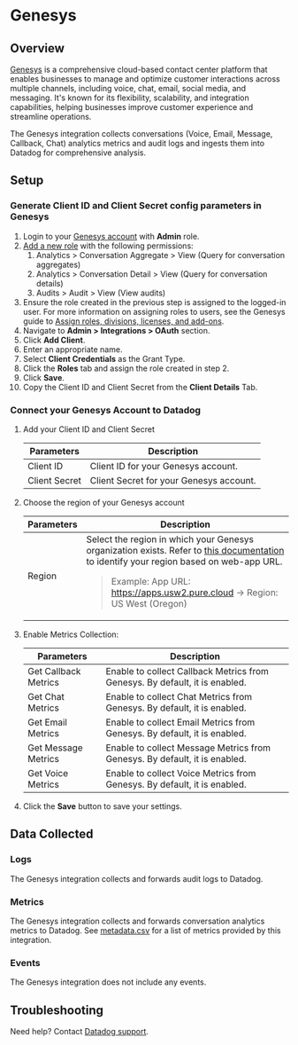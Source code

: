 # Genesys

## Overview

[Genesys][1] is a comprehensive cloud-based contact center platform that enables businesses to manage and optimize customer interactions across multiple channels, including voice, chat, email, social media, and messaging. It's known for its flexibility, scalability, and integration capabilities, helping businesses improve customer experience and streamline operations.

The Genesys integration collects conversations (Voice, Email, Message, Callback, Chat) analytics metrics and audit logs and ingests them into Datadog for comprehensive analysis.

## Setup

### Generate Client ID and Client Secret config parameters in Genesys
1. Login to your [Genesys account][2] with **Admin** role.
2. [Add a new role][3] with the following permissions:
    1. Analytics > Conversation Aggregate > View (Query for conversation aggregates)
    2. Analytics > Conversation Detail > View (Query for conversation details)
    3. Audits > Audit > View (View audits)
3. Ensure the role created in the previous step is assigned to the logged-in user. For more information on assigning roles to users, see the Genesys guide to [Assign roles, divisions, licenses, and add-ons][4].
4. Navigate to **Admin > Integrations > OAuth** section.
5. Click **Add Client**.
6. Enter an appropriate name.
7. Select **Client Credentials** as the Grant Type.
8. Click the **Roles** tab and assign the role created in step 2.
9. Click **Save**.
10. Copy the Client ID and Client Secret from the **Client Details** Tab. 

### Connect your Genesys Account to Datadog

1. Add your Client ID and Client Secret

    |Parameters| Description                                                                                    |
    |--------------------|------------------------------------------------------------------------------------------------|
    |Client ID| Client ID for your Genesys account.                                                        |
    |Client Secret| Client Secret for your Genesys account.                                                 |

2. Choose the region of your Genesys account

    |Parameters| Description |
    |--------------------|------------------------------------------------------------------------------------------------|
    | Region   | Select the region in which your Genesys organization exists. Refer to [this documentation][7] to identify your region based on web-app URL.<br><blockquote>Example: App URL: https://apps.usw2.pure.cloud -> Region: US West (Oregon)</blockquote>|

3. Enable Metrics Collection:

    |Parameters| Description |
    |--------------------|------------------------------------------------------------------------------------------------|
    |Get Callback Metrics| Enable to collect Callback Metrics from Genesys. By default, it is enabled. |
    |Get Chat Metrics| Enable to collect Chat Metrics from Genesys. By default, it is enabled. |
    |Get Email Metrics| Enable to collect Email Metrics from Genesys. By default, it is enabled. |
    |Get Message Metrics| Enable to collect Message Metrics from Genesys. By default, it is enabled. |
    |Get Voice Metrics| Enable to collect Voice Metrics from Genesys. By default, it is enabled. |

4. Click the **Save** button to save your settings.

## Data Collected

### Logs 
The Genesys integration collects and forwards audit logs to Datadog.

### Metrics

The Genesys integration collects and forwards conversation analytics metrics to Datadog. See [metadata.csv][5] for a list of metrics provided by this integration.

### Events

The Genesys integration does not include any events.

## Troubleshooting

Need help? Contact [Datadog support][6].

[1]: https://www.genesys.com/genesys-cloud
[2]: https://apps.mypurecloud.com/
[3]: https://help.mypurecloud.com/articles/add-roles/
[4]: https://help.mypurecloud.com/articles/assign-roles-divisions-licenses-and-add-ons/#citem_3b80-08e1
[5]: https://github.com/DataDog/integrations-core/blob/master/genesys/metadata.csv
[6]: https://docs.datadoghq.com/help/
[7]: https://developer.genesys.cloud/platform/api/